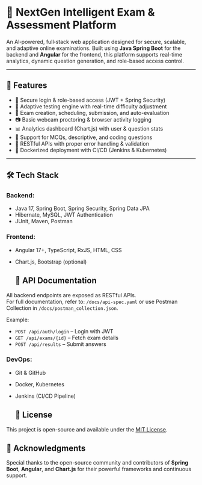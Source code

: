 # 📘 NextGen Intelligent Exam & Assessment Platform
An AI‑powered, full‑stack web application designed for secure, scalable, and adaptive online examinations. Built using **Java Spring Boot** for the backend and **Angular** for the frontend, this platform supports real-time analytics, dynamic question generation, and role-based access control.

---

## 🚀 Features

- 🔐 Secure login & role-based access (JWT + Spring Security)
- 🧠 Adaptive testing engine with real-time difficulty adjustment
- 🧾 Exam creation, scheduling, submission, and auto-evaluation
- 📷 Basic webcam proctoring & browser activity logging
- 📊 Analytics dashboard (Chart.js) with user & question stats
- 📁 Support for MCQs, descriptive, and coding questions
- 🔄 RESTful APIs with proper error handling & validation
- 🐳 Dockerized deployment with CI/CD (Jenkins & Kubernetes)

---

## 🛠️ Tech Stack

### Backend:
- Java 17, Spring Boot, Spring Security, Spring Data JPA
- Hibernate, MySQL, JWT Authentication
- JUnit, Maven, Postman

### Frontend:
- Angular 17+, TypeScript, RxJS, HTML, CSS
- Chart.js, Bootstrap (optional)

  ## 🧩 API Documentation

All backend endpoints are exposed as RESTful APIs.  
For full documentation, refer to: `/docs/api-spec.yaml` or use Postman Collection in `/docs/postman_collection.json`.

Example:
- `POST /api/auth/login` – Login with JWT
- `GET /api/exams/{id}` – Fetch exam details
- `POST /api/results` – Submit answers


### DevOps:
- Git & GitHub
- Docker, Kubernetes
- Jenkins (CI/CD Pipeline)

  ## 📝 License  
This project is open-source and available under the [MIT License](LICENSE).

## 🙌 Acknowledgments  
Special thanks to the open-source community and contributors of **Spring Boot**, **Angular**, and **Chart.js** for their powerful frameworks and continuous support.


